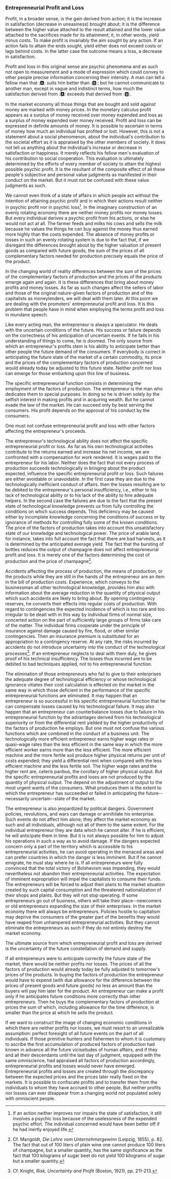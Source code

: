### Entrepreneurial Profit and Loss

Profit, in a broader sense, is the gain derived from action; it is the increase in satisfaction (decrease in uneasiness) brought about; it is the difference between the higher value attached to the result attained and the lower value attached to the sacrifices made for its attainment; it, in other words, yield minus costs. To make profit is invariably the aim sought by any action. If an action fails to attain the ends sought, yield either does not exceed costs or lags behind costs. In the latter case the outcome means a loss, a decrease in satisfaction.

Profit and loss in this original sense are psychic phenomena and as such not open to measurement and a mode of expression which could convey to other people precise information concerning their intensity. A man can tell a fellow man that ::a:: suits him better than ::b::; but he cannot communicate to another man, except in vague and indistinct terms, how much the satisfaction derived from ::a:: exceeds that derived from ::b::.

In the market economy all those things that are bought and sold against money are marked with money prices. In the monetary calculus profit appears as a surplus of money received over money expended and loss as a surplus of money expended over money received. Profit and loss can be expressed in definite amounts of money. It is possible to ascertain in terms of money how much an individual has profited or lost. However, this is not a statement about a social phenomenon, about the individual's contribution to the societal effort as it is appraised by the other members of society. It does not tell us anything about the individual's increase or decrease in satisfaction or happiness. It merely reflects his fellow men's evaluation of his contribution to social cooperation. This evaluation is ultimately determined by the efforts of every member of society to attain the highest possible psychic profit. It is the resultant of the composite effect of all these people's subjective and personal value judgments as manifested in their conduct on the market. But it must not be confused with these value judgments as such.

We cannot even think of a state of affairs in which people act without the intention of attaining psychic profit and in which their actions result neither in psychic profit nor in psychic loss[^19]. In the imaginary construction of an evenly rotating economy there are neither money profits nor money losses. But every individual derives a psychic profit from his actions, or else he would not act at all. The farmer feeds and milks his cows and sells the milk because he values the things he can buy against the money thus earned more highly than the costs expended. The absence of money profits or losses in such an evenly rotating system is due to the fact that, if we disregard the differences brought about by the higher valuation of present goods as compared with future goods, the sum of the prices of all complementary factors needed for production precisely equals the price of the product.

In the changing world of reality differences between the sum of the prices of the complementary factors of production and the prices of the products emerge again and again. It is these differences that bring about money profits and money losses. As far as such changes affect the sellers of labor and those of the original nature-given factors of production and of the capitalists as moneylenders, we will deal with them later. At this point we are dealing with the promoters' entrepreneurial profit and loss. It is this problem that people have in mind when employing the terms profit and loss in mundane speech.

Like every acting man, the entrepreneur is always a speculator. He deals with the uncertain conditions of the future. His success or failure depends on the correctness of his anticipation of uncertain events. If he fails in his understanding of things to come, he is doomed. The only source from which an entrepreneur's profits stem is his ability to anticipate better than other people the future demand of the consumers. If everybody is correct in anticipating the future state of the market of a certain commodity, its price and the prices of the complementary factors of production concerned would already today be adjusted to this future state. Neither profit nor loss can emerge for those embarking upon this line of business.

The specific entrepreneurial function consists in determining the employment of the factors of production. The entrepreneur is the man who dedicates them to special purposes. In doing so he is driven solely by the selfish interest in making profits and in acquiring wealth. But he cannot evade the law of the market. He can succeed only by best serving the consumers. His profit depends on the approval of his conduct by the consumers.

One must not confuse entrepreneurial profit and loss with other factors affecting the entrepreneur's proceeds.

The entrepreneur's technological ability does not affect the specific entrepreneurial profit or loss. As far as his own technological activities contribute to the returns earned and increase his net income, we are confronted with a compensation for work rendered. It is wages paid to the entrepreneur for his labor. Neither does the fact that not every process of production succeeds technologically in bringing about the product expected, influence the specific entrepreneurial profit or loss. Such failures are either avoidable or unavoidable. In the first case they are due to the technologically inefficient conduct of affairs. then the losses resulting are to be debited to the entrepreneur's personal insufficiency, i.e., either to his lack of technological ability or to his lack of the ability to hire adequate helpers. In the second case the failures are due to the fact that the present state of technological knowledge prevents us from fully controlling the conditions on which success depends. This deficiency may be caused either by incomplete knowledge concerning the conditions of success or by ignorance of methods for controlling fully some of the known conditions. The price of the factors of production takes into account this unsatisfactory state of our knowledge and technological power. The price of arable land, for instance, takes into full account the fact that there are bad harvests, as it is determined by the anticipated average yield. The fact that the bursting of bottles reduces the output of champagne does not affect entrepreneurial profit and loss. It is merely one of the factors determining the cost of production and the price of champagne[^20].

Accidents affecting the process of production, the means of production, or the products while they are still in the hands of the entrepreneur are an item in the bill of production costs. Experience, which conveys to the businessman all other technological knowledge, provides him also with information about the average reduction in the quantity of physical output which such accidents are likely to bring about. By opening contingency reserves, he converts their effects into regular costs of production. With regard to contingencies the expected incidence of which is too rare and too irregular to be dealt with in this way by individual firms of normal size, concerted action on the part of sufficiently large groups of firms take care of the matter. The individual firms cooperate under the principle of insurance against damage caused by fire, flood, or other similar contingencies. Then an insurance premium is substituted for an appropriation to a contingency reserve. At any rate, the risks incurred by accidents do not introduce uncertainty into the conduct of the technological processes[^21]. If an entrepreneur neglects to deal with them duly, he gives proof of his technical insufficiency. The losses thus incurred are to be debited to bad techniques applied, not to his entrepreneurial function.

The elimination of those entrepreneurs who fail to give to their enterprises the adequate degree of technological efficiency or whose technological ignorance vitiates their cost calculation is effected on the market in the same way in which those deficient in the performance of the specific entrepreneurial functions are eliminated. It may happen that an entrepreneur is so successful in his specific entrepreneurial function that he can compensate losses caused by his technological failure. It may also happen that an entrepreneur can counterbalance losses due to failure in his entrepreneurial function by the advantages derived from his technological superiority or from the differential rent yielded by the higher productivity of the factors of production he employs. But one must not confuse the various functions which are combined in the conduct of a business unit. The technologically more efficient entrepreneur earns higher wage rates or quasi-wage rates than the less efficient in the same way in which the more efficient worker earns more than the less efficient. The more efficient machine and the more fertile soil produce higher physical returns per unit of costs expended; they yield a differential rent when compared with the less efficient machine and the less fertile soil. The higher wage rates and the higher rent are, ceteris paribus, the corollary of higher physical output. But the specific entrepreneurial profits and loses are not produced by the quantity of physical output. The depend on the adjustment of output to the most urgent wants of the consumers. What produces them is the extent to which the entrepreneur has succeeded or failed in anticipating the future--necessarily uncertain--state of the market.

The entrepreneur is also jeopardized by political dangers. Government policies, revolutions, and wars can damage or annihilate his enterprise. Such events do not affect him alone; they affect the market economy as such and all individuals, although not all of them to the same extent. For the individual entrepreneur they are data which he cannot alter. If he is efficient, he will anticipate them in time. But it is not always possible for him to adjust his operations in such a way as to avoid damage. If the dangers expected concern only a part of the territory which is accessible to his entrepreneurial activities, he can avoid operating in the menaced areas and can prefer countries in which the danger is less imminent. But if he cannot emigrate, he must stay where he is. If all entrepreneurs were fully convinced that the total victory of Bolshevism was impending, they would nevertheless not abandon their entrepreneurial activities. The expectation of imminent expropriation will impel the capitalists to consume their funds. The entrepreneurs will be forced to adjust their plans to the market situation created by such capital consumption and the threatened nationalization of their shops and plants. But they will not stop operating. If some entrepreneurs go out of business, others will take their place--newcomers or old entrepreneurs expanding the size of their enterprises. In the market economy there will always be entrepreneurs. Policies hostile to capitalism may deprive the consumers of the greater part of the benefits they would have reaped from unhampered entrepreneurial activities. But they cannot eliminate the entrepreneurs as such if they do not entirely destroy the market economy.

The ultimate source from which entrepreneurial profit and loss are derived is the uncertainty of the future constellation of demand and supply.

If all entrepreneurs were to anticipate correctly the future state of the market, there would be neither profits nor losses. The prices of all the factors of production would already today be fully adjusted to tomorrow's prices of the products. In buying the factors of production the entrepreneur would have to expend (with due allowance for the difference between the prices of present goods and future goods) no less an amount than the buyers will pay him later for the product. An entrepreneur can make a profit only if he anticipates future conditions more correctly than other entrepreneurs. Then he buys the complementary factors of production at prices the sum of which, including allowance for the time difference, is smaller than the price at which he sells the product.

If we want to construct the image of changing economic conditions in which there are neither profits nor losses, we must resort to an unrealizable assumption: perfect foresight of all future events on the part of all individuals. If those primitive hunters and fishermen to whom it is customary to ascribe the first accumulation of produced factors of production had known in advance all the future vicissitudes of human affairs, and if they and all their descendants until the last day of judgment, equipped with the same omniscience, had appraised all factors of production accordingly, entrepreneurial profits and losses would never have emerged. Entrepreneurial profits and losses are created through the discrepancy between the expected prices and the prices later really fixed on the markets. It is possible to confiscate profits and to transfer them from the individuals to whom they have accrued to other people. But neither profits nor losses can ever disappear from a changing world not populated solely with omniscient people.


[^19]: If an action neither improves nor impairs the state of satisfaction, it still involves a psychic loss because of the uselessness of the expended psychic effort. The individual concerned would have been better off if he had inertly enjoyed life.

[^20]: Cf. Mangoldt, *Die Lehre vom Unternehmergewinn* (Leipzig, 1855), p. 82. The fact that out of 100 liters of plain wine one cannot produce 100 liters of champagne, but a smaller quantity, has the same significance as the fact that 100 kilograms of sugar beet do not yield 100 kilograms of sugar but a smaller quantity.

[^21]: Cf. Knight, *Risk, Uncertainty and Profit* (Boston, 1921), pp. 211-213.